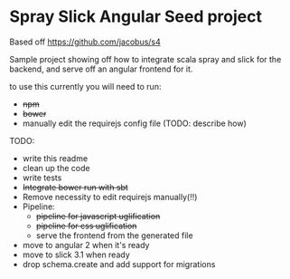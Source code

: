 Spray Slick Angular Seed project
============================

Based off https://github.com/jacobus/s4

Sample project showing off how to integrate scala spray and slick for the backend, and serve off an angular frontend for it.

to use this currently you will need to run:
  - ~~npm~~
  - ~~bower~~
  - manually edit the requirejs config file (TODO: describe how)

TODO:
  - write this readme
  - clean up the code
  - write tests
  - ~~Integrate bower run with sbt~~
  - Remove necessity to edit requirejs manually(!!)
  - Pipeline:
    - ~~pipeline for javascript uglification~~
    - ~~pipeline for css uglification~~
    - serve the frontend from the generated file
  - move to angular 2 when it's ready
  - move to slick 3.1 when ready
  - drop schema.create and add support for migrations


